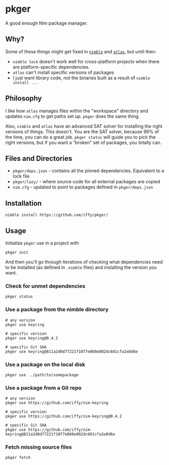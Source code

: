 # pkger

A good enough Nim package manager.

## Why?

Some of these things might get fixed in [`nimble`](https://github.com/nim-lang/nimble) and [`atlas`](https://github.com/nim-lang/atlas), but until then:

- `nimble lock` doesn't work well for cross-platform projects when there are platform-specific dependencies.
- `atlas` can't install specific versions of packages
- I just want library code, not the binaries built as a result of `nimble install ...`

## Philosophy

I like how `atlas` manages files within the "workspace" directory and updates `nim.cfg` to get paths set up. `pkger` does the same thing.

Also, `nimble` and `atlas` have an advanced SAT solver for installing the right versions of things. This doesn't. You are the SAT solver, because 99% of the time, you can do a great job. `pkger status` will guide you to pick the right versions, but if you want a "broken" set of packages, you totally can.

## Files and Directories

- `pkger/deps.json` - contains all the pinned dependencies. Equivalent to a lock file
- `pkger/lazy/` - where source code for all external packages are copied
- `nim.cfg` - updated to point to packages defined in `pkger/deps.json`

## Installation

```
nimble install https://github.com/iffy/pkger/
```

## Usage

Initialize `pkger` use in a project with

```
pkger init
```

And then you'll go through iterations of checking what dependencies need to be installed (as defined in `.nimble` files) and installing the version you want.

### Check for unmet dependencies

```
pkger status
```

### Use a package from the nimble directory

```
# any version
pkger use keyring

# specific version
pkger use keyring@0.4.2

# specific Git SHA
pkger use keyring@811a2d0d77221f1077e060e802dc681cfa2e8d6e
```

### Use a package on the local disk

```
pkger use ../path/to/somepackage
```

### Use a package from a Git repo

```
# any version
pkger use https://github.com/iffy/nim-keyring

# specific version
pkger use https://github.com/iffy/nim-keyring@0.4.2

# specific Git SHA
pkger use https://github.com/iffy/nim-keyring@811a2d0d77221f1077e060e802dc681cfa2e8d6e
```

### Fetch missing source files

```
pkger fetch
```